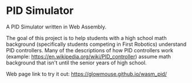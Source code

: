 # PID Simulator

A PID Simulator written in Web Assembly.

The goal of this project is to help students with a high school math 
background (specifically students competing in First Robotics) understand 
PID controllers.  Many of the descriptions of how PID controllers work
(example: https://en.wikipedia.org/wiki/PID_controller) assume
math background that isn't until the senior years of high school.

Web page link to try it out:  https://glowmouse.github.io/wasm_pid/

